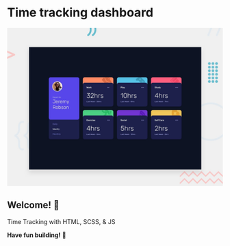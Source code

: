 # Time tracking dashboard

![Design preview for the Time tracking dashboard coding challenge](./design/desktop-preview.jpg)

## Welcome! 👋

Time Tracking with HTML, SCSS, & JS

**Have fun building!** 🚀
